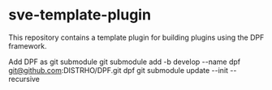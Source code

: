 # sve-template-plugin
This repository contains a template plugin for building plugins using the DPF framework.

Add DPF as git submodule
git submodule add -b develop --name dpf git@github.com:DISTRHO/DPF.git dpf
git submodule update --init --recursive
